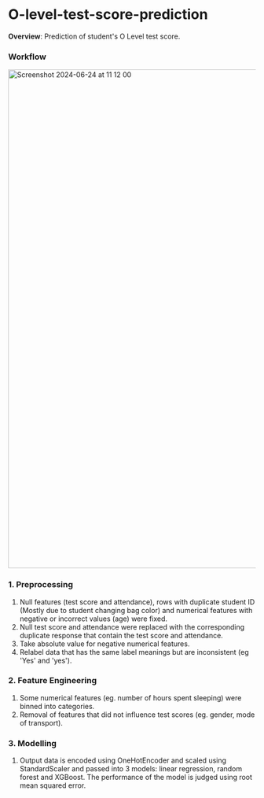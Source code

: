 # O-level-test-score-prediction
**Overview**: Prediction of student's O Level test score.

### **Workflow**
<img width="1014" alt="Screenshot 2024-06-24 at 11 12 00" src="https://github.com/kelvinfoo123/O-level-test-score-prediction/assets/112041340/3a0c206e-a683-45d8-a343-bc950a5e2c5b">

### **1. Preprocessing**
1. Null features (test score and attendance), rows with duplicate student ID (Mostly due to student changing bag color) and numerical features with negative or incorrect values (age) were fixed.
2. Null test score and attendance were replaced with the corresponding duplicate response that contain the test score and attendance.
3. Take absolute value for negative numerical features.
4. Relabel data that has the same label meanings but are inconsistent (eg 'Yes' and 'yes').

### **2. Feature Engineering**
1. Some numerical features (eg. number of hours spent sleeping) were binned into categories.
2. Removal of features that did not influence test scores (eg. gender, mode of transport).

### **3. Modelling**
1. Output data is encoded using OneHotEncoder and scaled using StandardScaler and passed into 3 models: linear regression, random forest and XGBoost. The performance of the model is judged using root mean squared error.
